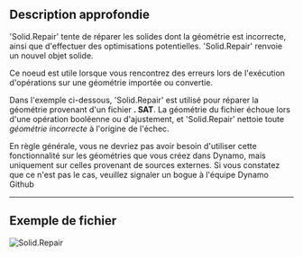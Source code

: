 ## Description approfondie
'Solid.Repair' tente de réparer les solides dont la géométrie est incorrecte, ainsi que d'effectuer des optimisations potentielles. 'Solid.Repair' renvoie un nouvel objet solide.

Ce noeud est utile lorsque vous rencontrez des erreurs lors de l'exécution d'opérations sur une géométrie importée ou convertie.

Dans l'exemple ci-dessous, 'Solid.Repair' est utilisé pour réparer la géométrie provenant d'un fichier **. SAT**. La géométrie du fichier échoue lors d'une opération booléenne ou d'ajustement, et 'Solid.Repair' nettoie toute *géométrie incorrecte* à l'origine de l'échec.

En règle générale, vous ne devriez pas avoir besoin d'utiliser cette fonctionnalité sur les géométries que vous créez dans Dynamo, mais uniquement sur celles provenant de sources externes. Si vous constatez que ce n'est pas le cas, veuillez signaler un bogue à l'équipe Dynamo Github
___
## Exemple de fichier

![Solid.Repair](./Autodesk.DesignScript.Geometry.Solid.Repair_img.jpg)
